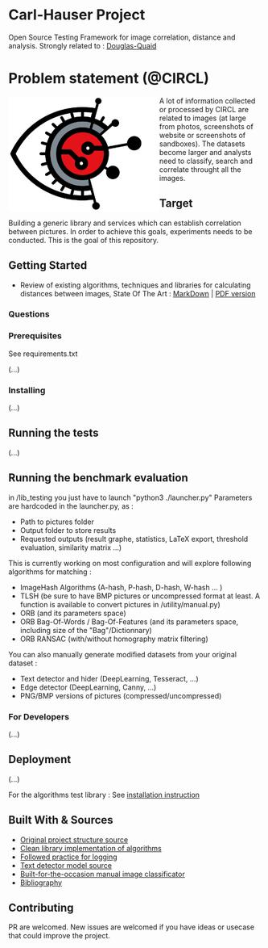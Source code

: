 # Carl-Hauser Project

Open Source Testing Framework for image correlation, distance and analysis.
Strongly related to : [Douglas-Quaid](https://github.com/CIRCL/douglas-quaid)

# Problem statement (@CIRCL)

<img align="left" width="300" src="SOTA/carlhauser-doc/CarlHauser_cropped.svg">
A lot of information collected or processed by CIRCL are related to images (at large from photos, screenshots of website or screenshots of sandboxes). The datasets become larger and analysts need to classify, search and correlate throught all the images. 



## Target

Building a generic library and services which can establish correlation between pictures.
In order to achieve this goals, experiments needs to be conducted. This is the goal of this repository.

## Getting Started

* Review of existing algorithms, techniques and libraries for calculating distances between images, State Of The Art : [MarkDown](./SOTA/SOTA.md) | [PDF version](./SOTA/SOTA.pdf)

### Questions


<!-- 
- **_Can the library say there is no match or will it always gives a "top N" matching pictures ?_**

For our automated usecases, e.g. MISP, we need clear "answer" from the library, to allow automation. 
The final goal of this library is to map all matches into one of the three categories : Accepted pictures, To-review pictures, and Rejected pictures.
Therefore, the goal will be to reduce the "to review" category to diminish needed human labor to edgy cases only.

- **_What is this library about ? Similarity search (global picture to picture matching) ? Object search (object detection in scene, followed by object search among other pictures) ? ..._**

For a first iteration, we are focusing on picture-to-picture matching. Therefore, given a bunch of already known pictures, we want to know which pictures - if any - are close to a request picture. This is similar to an inverted-search engine.

The library is mainly intended to work with screenshots like pictures. However, it may be tweaked to provide similar services in a different context.
However, matching principles are quite similar, and the extension may be trivial.

- **_Can I use the library in the current state for production ?_**

Yes. However, be aware that the current state of the library is "beta". Therefore, stability and performances may not be as high as you would expect for an industry-standard image-matching tool.
You can import the client API in your own Python software and perfom API calls to push picture/request search/pull results.

See [Client Example](https://github.com/CIRCL/douglas-quaid/blob/master/carlhauser_client/core.py) if you want to start.



- **_Do we want to a "YES they are the same"/"NO they're not" algorithms output, which can deliver an empty set of results (threeshold at some point) OR  do we want a "top N" algorithm, who's trying to match the best pictures he has ? (ranking algorithm)_**

Depends on the usecase. MISP would need a certain clear correlation for automation. The "best match" output is mainly useful for quality evaluation of different algorithms. However some application could use it as a production output.

The final goal of this library is to map all matches into one of the three categories : Accepted pictures, To-review pictures, and Rejected pictures.
Therefore, the goal will be to reduce the "to review" category to diminish needed human labor to edgy cases only.

- **_Is it about a similarity search (global picture matching) or an object search (1 object -> Where is it within a scene OR one Scene -> Many objects -> Where each object is within other Scene ?)_**

For a first iteration, we are focusing on picture-to-picture matching. Given problems we will face and usecases we will add, the project may be extended to object to picture matching.
However, matching principles are quite similar, and the extension may be trivial.

- **_Can I use the library in the current state for production ?_**

Not now. The library has for now no "core element" that you can atomically use in your own software. The library is for now mainly a testbench to evaluate algorithms on your own dataset.
-->


### Prerequisites

See requirements.txt

(...)

### Installing

(...)

## Running the tests

(...)

## Running the benchmark evaluation

in /lib_testing you just have to launch "python3 ./launcher.py"
Parameters are hardcoded in the launcher.py, as : 
- Path to pictures folder
- Output folder to store results
- Requested outputs (result graphe, statistics, LaTeX export, threshold evaluation, similarity matrix ...)

This is currently working on most configuration and will explore following algorithms for matching : 
- ImageHash Algorithms (A-hash, P-hash, D-hash, W-hash ... )
- TLSH (be sure to have BMP pictures or uncompressed format at least. A function is available to convert pictures in /utility/manual.py) 
- ORB (and its parameters space)
- ORB Bag-Of-Words / Bag-Of-Features (and its parameters space, including size of the "Bag"/Dictionnary)
- ORB RANSAC (with/without homography matrix filtering)

You can also manually generate modified datasets from your original dataset : 
- Text detector and hider (DeepLearning, Tesseract, ...)
- Edge detector (DeepLearning, Canny, ...)
- PNG/BMP versions of pictures (compressed/uncompressed)

### For Developers

(...)

## Deployment

(...)

For the algorithms test library : See [installation instruction](./installation_info.md)

## Built With & Sources

* [Original project structure source](http://www.kennethreitz.org/essays/repository-structure-and-python)
* [Clean library implementation of algorithms](https://github.com/CIRCL/douglas-quaid)
* [Followed practice for logging](https://fangpenlin.com/posts/2012/08/26/good-logging-practice-in-python/)
* [Text detector model source](https://github.com/argman/EAST)
* [Built-for-the-occasion manual image classificator](https://github.com/Vincent-CIRCL/visjs_classificator)
* [Bibliography](https://www.zotero.org/groups/2296751/carl-hauser/items)

## Contributing
PR are welcomed.
New issues are welcomed if you have ideas or usecase that could improve the project.

